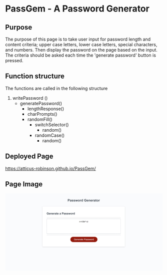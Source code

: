 # PassGem - A Password Generator

## Purpose

The purpose of this page is to take user input for password length and content criteria; upper case letters, lower case letters, special characters, and numbers. Then display the password on the page based on the input. The criteria should be asked each time the 'generate password' button is pressed.

## Function structure

The functions are called in the following structure

1. writePassword ()
    - generatePassword()
        - lengthResponse()
        - charPrompts()
        - randomFill()
            - switchSelector()
                - random()
            - randomCase()
                - random()

## Deployed Page

https://atticus-robinson.github.io/PassGem/

## Page Image

![PassGem](./Assets/images/screenshot.png)